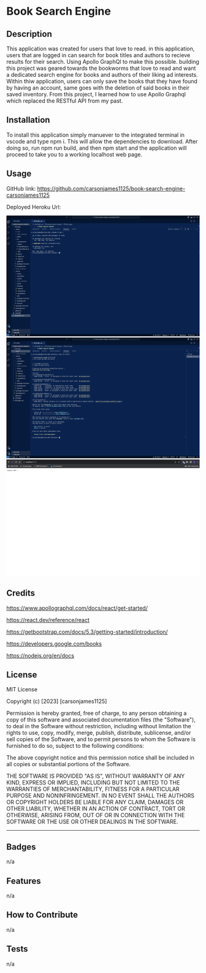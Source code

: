 # Book Search Engine

## Description

This application was created for users that love to read. in this application, users that are logged in can search for book titles and authors to recieve results for their search. Using Apollo GraphQl to make this possible. building this project was geared towards the bookworms that love to read and want a dedicated search engine for books and authors of their liking ad interests. Within thiw application, users can only save the books that they have found by having an account, same goes with the deletion of said books in their saved inventory. From this project, I learned how to use Apollo Graphql which replaced the RESTful API from my past. 


## Installation

To install this application simply manuever to the integrated terminal in vscode and type npm i. This will allow the dependencies to download. After doing so, run npm run build, and then npm start and the application will proceed to take you to a working localhost web page. 

## Usage

GitHub link: https://github.com/carsonjames1125/book-search-engine-carsonjames1125

Deployed Heroku Url: 


![alt text](./assets/images/image%201.png)
![alt text](./assets/images/image%202.png)
![alt text](./assets/images/image%203.png)


## Credits

https://www.apollographql.com/docs/react/get-started/

https://react.dev/reference/react

https://getbootstrap.com/docs/5.3/getting-started/introduction/

https://developers.google.com/books

https://nodejs.org/en/docs

## License

MIT License

Copyright (c) [2023] [carsonjames1125]

Permission is hereby granted, free of charge, to any person obtaining a copy
of this software and associated documentation files (the "Software"), to deal
in the Software without restriction, including without limitation the rights
to use, copy, modify, merge, publish, distribute, sublicense, and/or sell
copies of the Software, and to permit persons to whom the Software is
furnished to do so, subject to the following conditions:

The above copyright notice and this permission notice shall be included in all
copies or substantial portions of the Software.

THE SOFTWARE IS PROVIDED "AS IS", WITHOUT WARRANTY OF ANY KIND, EXPRESS OR
IMPLIED, INCLUDING BUT NOT LIMITED TO THE WARRANTIES OF MERCHANTABILITY,
FITNESS FOR A PARTICULAR PURPOSE AND NONINFRINGEMENT. IN NO EVENT SHALL THE
AUTHORS OR COPYRIGHT HOLDERS BE LIABLE FOR ANY CLAIM, DAMAGES OR OTHER
LIABILITY, WHETHER IN AN ACTION OF CONTRACT, TORT OR OTHERWISE, ARISING FROM,
OUT OF OR IN CONNECTION WITH THE SOFTWARE OR THE USE OR OTHER DEALINGS IN THE
SOFTWARE.

---

## Badges

n/a

## Features

n/a

## How to Contribute

n/a

## Tests

n/a